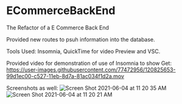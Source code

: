 # ECommerceBackEnd

The Refactor of a E Commerce Back End

Provided new routes to psuh information into the database.

Tools Used: Insomnia, QuickTime for video Preview and VSC.

Provided video for demonstration of use of Insomnia to show Get:
https://user-images.githubusercontent.com/77472956/120825653-99d1ec00-c527-11eb-8d7a-81ac034f1d2a.mov

Screenshots as well:
![Screen Shot 2021-06-04 at 11 20 35 AM](https://user-images.githubusercontent.com/77472956/120825760-b5d58d80-c527-11eb-99f4-04bdbb2ff30e.png)
![Screen Shot 2021-06-04 at 11 20 21 AM](https://user-images.githubusercontent.com/77472956/120825806-c1c14f80-c527-11eb-8f25-355d75d23b4e.png)
